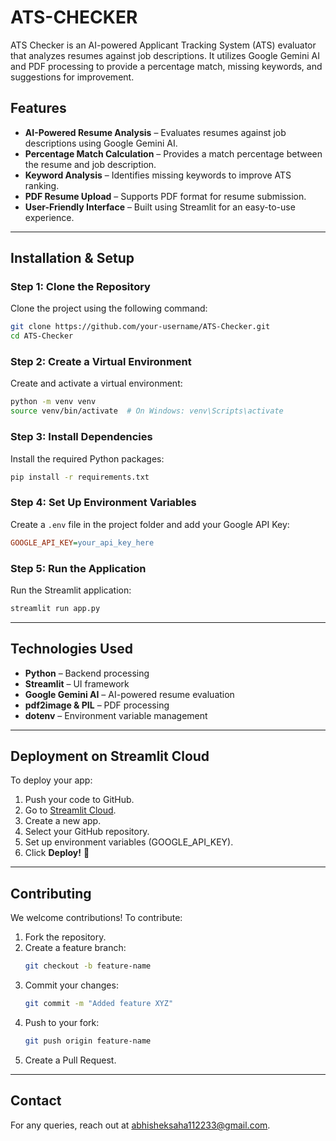 # ATS-CHECKER

ATS Checker is an AI-powered Applicant Tracking System (ATS) evaluator that analyzes resumes against job descriptions. It utilizes Google Gemini AI and PDF processing to provide a percentage match, missing keywords, and suggestions for improvement.

## Features

- **AI-Powered Resume Analysis** – Evaluates resumes against job descriptions using Google Gemini AI.
- **Percentage Match Calculation** – Provides a match percentage between the resume and job description.
- **Keyword Analysis** – Identifies missing keywords to improve ATS ranking.
- **PDF Resume Upload** – Supports PDF format for resume submission.
- **User-Friendly Interface** – Built using Streamlit for an easy-to-use experience.

---

## Installation & Setup

### Step 1: Clone the Repository
Clone the project using the following command:

```bash
git clone https://github.com/your-username/ATS-Checker.git
cd ATS-Checker
```

### Step 2: Create a Virtual Environment
Create and activate a virtual environment:

```bash
python -m venv venv
source venv/bin/activate  # On Windows: venv\Scripts\activate
```

### Step 3: Install Dependencies
Install the required Python packages:

```bash
pip install -r requirements.txt
```

### Step 4: Set Up Environment Variables
Create a `.env` file in the project folder and add your Google API Key:

```ini
GOOGLE_API_KEY=your_api_key_here
```

### Step 5: Run the Application
Run the Streamlit application:

```bash
streamlit run app.py
```

---

## Technologies Used

- **Python** – Backend processing
- **Streamlit** – UI framework
- **Google Gemini AI** – AI-powered resume evaluation
- **pdf2image & PIL** – PDF processing
- **dotenv** – Environment variable management

---

## Deployment on Streamlit Cloud
To deploy your app:

1. Push your code to GitHub.
2. Go to [Streamlit Cloud](https://share.streamlit.io/).
3. Create a new app.
4. Select your GitHub repository.
5. Set up environment variables (GOOGLE_API_KEY).
6. Click **Deploy!** 🚀

---

## Contributing

We welcome contributions! To contribute:

1. Fork the repository.
2. Create a feature branch:
   ```bash
   git checkout -b feature-name
   ```
3. Commit your changes:
   ```bash
   git commit -m "Added feature XYZ"
   ```
4. Push to your fork:
   ```bash
   git push origin feature-name
   ```
5. Create a Pull Request.

---
## Contact
For any queries, reach out at [abhisheksaha112233@gmail.com](mailto:abhisheksaha112233@gmail.com).

